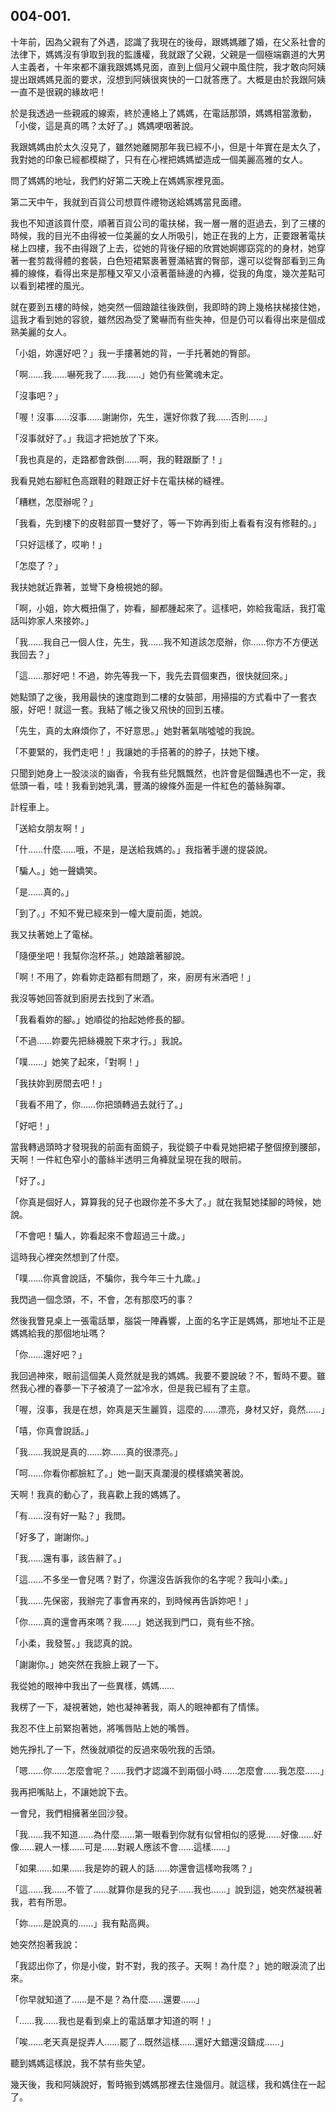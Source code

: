 ## 004-001.

十年前，因為父親有了外遇，認識了我現在的後母，跟媽媽離了婚，在父系社會的法律下，媽媽沒有爭取到我的監護權，我就跟了父親，父親是一個極端霸道的大男人主義者，十年來都不讓我跟媽媽見面，直到上個月父親中風住院，我才敢向阿姨提出跟媽媽見面的要求，沒想到阿姨很爽快的一口就答應了。大概是由於我跟阿姨一直不是很親的緣故吧！

於是我透過一些親戚的線索，終於連絡上了媽媽，在電話那頭，媽媽相當激動，「小俊，這是真的嗎？太好了。」媽媽哽咽著說。

我跟媽媽由於太久沒見了，雖然她離開那年我已經不小，但是十年實在是太久了，我對她的印象已經都模糊了，只有在心裡把媽媽塑造成一個美麗高雅的女人。

問了媽媽的地址，我們約好第二天晚上在媽媽家裡見面。

第二天中午，我就到百貨公司想買件禮物送給媽媽當見面禮。

我也不知道該買什麼，順著百貨公司的電扶梯，我一層一層的逛過去，到了三樓的時候，我的目光不由得被一位美麗的女人所吸引，她正在我的上方，正要跟著電扶梯上四樓，我不由得跟了上去，從她的背後仔細的欣賞她婀娜窈窕的的身材，她穿著一套剪裁得體的套裝，白色短裙緊裹著豐滿結實的臀部，還可以從臀部看到三角褲的線條，看得出來是那種又窄又小滾著蕾絲邊的內褲，從我的角度，幾次差點可以看到裙裡的風光。

就在要到五樓的時候，她突然一個踉蹌往後跌倒，我即時的跨上幾格扶梯接住她，這我才看到她的容貌，雖然因為受了驚嚇而有些失神，但是仍可以看得出來是個成熟美麗的女人。

「小姐，妳還好吧？」我一手摟著她的背，一手托著她的臀部。

「啊……我……嚇死我了……我……」她仍有些驚魂未定。

「沒事吧？」

「喔！沒事……沒事……謝謝你，先生，還好你救了我……否則……」

「沒事就好了。」我這才把她放了下來。

「我也真是的，走路都會跌倒……啊，我的鞋跟斷了！」

我看見她右腳紅色高跟鞋的鞋跟正好卡在電扶梯的縫裡。

「糟糕，怎麼辦呢？」

「我看，先到樓下的皮鞋部買一雙好了，等一下妳再到街上看看有沒有修鞋的。」

「只好這樣了，哎喲！」

「怎麼了？」

我扶她就近靠著，並彎下身檢視她的腳。

「啊，小姐，妳大概扭傷了，妳看，腳都腫起來了。這樣吧，妳給我電話，我打電話叫妳家人來接妳。」

「我……我自己一個人住，先生，我……我不知道該怎麼辦，你……你方不方便送我回去？」

「這……那好吧！不過，妳先等我一下，我先去買個東西，很快就回來。」

她點頭了之後，我用最快的速度跑到二樓的女裝部，用掃描的方式看中了一套衣服，好吧！就這一套。我結了帳之後又飛快的回到五樓。

「先生，真的太麻煩你了，不好意思。」她對著氣喘噓噓的我說。

「不要緊的，我們走吧！」我讓她的手搭著的的脖子，扶她下樓。

只聞到她身上一股淡淡的幽香，令我有些兒飄飄然，也許會是個豔遇也不一定，我低頭一看，哇！我看到她乳溝，豐滿的線條外面是一件紅色的蕾絲胸罩。

計程車上。

「送給女朋友啊！」

「什……什麼……哦，不是，是送給我媽的。」我指著手邊的提袋說。

「騙人。」她一聲嬌笑。

「是……真的。」

「到了。」不知不覺已經來到一幢大廈前面，她說。

我又扶著她上了電梯。

「隨便坐吧！我幫你泡杯茶。」她踉蹌著腳說。

「啊！不用了，妳看妳走路都有問題了，來，廚房有米酒吧！」

我沒等她回答就到廚房去找到了米酒。

「我看看妳的腳。」她順從的抬起她修長的腳。

「不過……妳要先把絲襪脫下來才行。」我說。

「噗……」她笑了起來，「對啊！」

「我扶妳到房間去吧！」

「我看不用了，你……你把頭轉過去就行了。」

「好吧！」

當我轉過頭時才發現我的前面有面鏡子，我從鏡子中看見她把裙子整個撩到腰部，天啊！一件紅色窄小的蕾絲半透明三角褲就呈現在我的眼前。

「好了。」

「你真是個好人，算算我的兒子也跟你差不多大了。」就在我幫她揉腳的時候，她說。

「不會吧！騙人，妳看起來不會超過三十歲。」

這時我心裡突然想到了什麼。

「噗……你真會說話，不騙你，我今年三十九歲。」

我閃過一個念頭，不，不會，怎有那麼巧的事？

然後我瞥見桌上一張電話單，腦袋一陣轟響，上面的名字正是媽媽，那地址不正是媽媽給我的那個地址嗎？

「你……還好吧？」

我回過神來，眼前這個美人竟然就是我的媽媽。我要不要說破？不，暫時不要。雖然我心裡的春夢一下子被澆了一盆冷水，但是我已經有了主意。

「喔，沒事，我是在想，妳真是天生麗質，這麼的……漂亮，身材又好，竟然……」

「嘻，你真會說話。」

「我……我說是真的……妳……真的很漂亮。」

「呵……你看你都臉紅了。」她一副天真瀾漫的模樣嬌笑著說。

天啊！我真的動心了，我喜歡上我的媽媽了。

「有……沒有好一點？」我問。

「好多了，謝謝你。」

「我……還有事，該告辭了。」

「這……不多坐一會兒嗎？對了，你還沒告訴我你的名字呢？我叫小柔。」

「我……先保密，我辦完了事會再來的，到時候再告訴妳吧！」

「你……真的還會再來嗎？我……」她送我到門口，竟有些不捨。

「小柔，我發誓。」我認真的說。

「謝謝你。」她突然在我臉上親了一下。

我從她的眼神中我出了一些異樣，媽媽……

我楞了一下，凝視著她，她也凝神著我，兩人的眼神都有了情愫。

我忍不住上前緊抱著她，將嘴唇貼上她的嘴唇。

她先掙扎了一下，然後就順從的反過來吸吮我的舌頭。

「嗯……你……怎麼會呢？……我們才認識不到兩個小時……怎麼會……我怎麼……」

我再把嘴貼上，不讓她說下去。

一會兒，我們相擁著坐回沙發。

「我……我不知道……為什麼……第一眼看到你就有似曾相似的感覺……好像……好像……親人一樣……可是……對親人應該不會……這樣……」

「如果……如果……我是妳的親人的話……妳還會這樣吻我嗎？」

「這……我……不管了……就算你是我的兒子……我也……」說到這，她突然凝視著我，若有所思。

「妳……是說真的……」我有點高興。

她突然抱著我說：

「我認出你了，你是小俊，對不對，我的孩子。天啊！為什麼？」她的眼淚流了出來。

「你早就知道了……是不是？為什麼……還要……」

「……我……我也是看到桌上的電話單才知道的啊！」

「唉……老天真是捉弄人……罷了…既然這樣……還好大錯還沒鑄成……」

聽到媽媽這樣說，我不禁有些失望。

幾天後，我和阿姨說好，暫時搬到媽媽那裡去住幾個月。就這樣，我和媽住在一起了。



